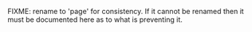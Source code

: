 FIXME: rename to 'page' for consistency. If it cannot be renamed then it must be documented here as to what is preventing it.